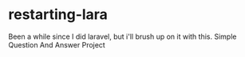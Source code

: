 # restarting-lara
Been a while since I did laravel, but i'll brush up on it with this. Simple Question And Answer Project
